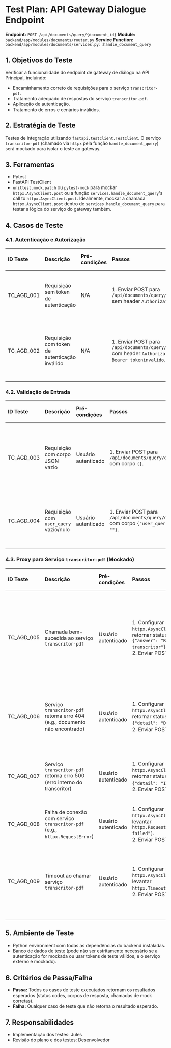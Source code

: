# Test Plan: API Gateway Dialogue Endpoint

**Endpoint:** `POST /api/documents/query/{document_id}`
**Module:** `backend/app/modules/documents/router.py`
**Service Function:** `backend/app/modules/documents/services.py::handle_document_query`

## 1. Objetivos do Teste

Verificar a funcionalidade do endpoint de gateway de diálogo na API Principal, incluindo:
- Encaminhamento correto de requisições para o serviço `transcritor-pdf`.
- Tratamento adequado de respostas do serviço `transcritor-pdf`.
- Aplicação de autenticação.
- Tratamento de erros e cenários inválidos.

## 2. Estratégia de Teste

Testes de integração utilizando `fastapi.testclient.TestClient`. O serviço `transcritor-pdf` (chamado via `httpx` pela função `handle_document_query`) será mockado para isolar o teste ao gateway.

## 3. Ferramentas

- Pytest
- FastAPI TestClient
- `unittest.mock.patch` ou `pytest-mock` para mockar `httpx.AsyncClient.post` ou a função `services.handle_document_query`'s call to `httpx.AsyncClient.post`. Idealmente, mockar a chamada `httpx.AsyncClient.post` dentro de `services.handle_document_query` para testar a lógica do serviço do gateway também.

## 4. Casos de Teste

### 4.1. Autenticação e Autorização

| ID Teste  | Descrição                                      | Pré-condições                               | Passos                                                                                                | Dados de Entrada (corpo JSON)        | Mock `httpx.post` (retorno)                                      | Resultado Esperado                                                                                                |
| :-------- | :--------------------------------------------- | :------------------------------------------ | :---------------------------------------------------------------------------------------------------- | :----------------------------------- | :--------------------------------------------------------------- | :-------------------------------------------------------------------------------------------------------------- |
| TC_AGD_001 | Requisição sem token de autenticação         | N/A                                         | 1. Enviar POST para `/api/documents/query/doc123` sem header `Authorization`.                         | `{"user_query": "teste"}`            | N/A (não deve ser chamado)                                       | Status Code: 401 Unauthorized. Resposta JSON contém `{"detail": "Not authenticated"}` (ou similar).            |
| TC_AGD_002 | Requisição com token de autenticação inválido | N/A                                         | 1. Enviar POST para `/api/documents/query/doc123` com header `Authorization: Bearer tokeninvalido`. | `{"user_query": "teste"}`            | N/A (não deve ser chamado)                                       | Status Code: 401 Unauthorized. Resposta JSON contém `{"detail": "Could not validate credentials"}` (ou similar). |

### 4.2. Validação de Entrada

| ID Teste  | Descrição                                  | Pré-condições                                  | Passos                                                                                                   | Dados de Entrada (corpo JSON)     | Mock `httpx.post` (retorno)          | Resultado Esperado                                                                                                   |
| :-------- | :----------------------------------------- | :--------------------------------------------- | :------------------------------------------------------------------------------------------------------- | :-------------------------------- | :----------------------------------- | :------------------------------------------------------------------------------------------------------------------- |
| TC_AGD_003 | Requisição com corpo JSON vazio            | Usuário autenticado                            | 1. Enviar POST para `/api/documents/query/doc123` com corpo `{}`.                                        | `{}`                              | N/A (não deve ser chamado)           | Status Code: 422 Unprocessable Entity. Resposta JSON detalha o erro de validação (e.g., `user_query` faltando). |
| TC_AGD_004 | Requisição com `user_query` vazio/nulo   | Usuário autenticado                            | 1. Enviar POST para `/api/documents/query/doc123` com corpo `{"user_query": ""}`.                      | `{"user_query": ""}`              | N/A (chamada para o serviço `handle_document_query` deve levantar HTTPException 400) | Status Code: 400 Bad Request. Resposta JSON `{"detail": "User query cannot be empty."}`.                          |

### 4.3. Proxy para Serviço `transcritor-pdf` (Mockado)

| ID Teste  | Descrição                                                               | Pré-condições                               | Passos                                                                                                                                    | Dados de Entrada (corpo JSON)     | Mock `httpx.post` (retorno para `http://transcritor_pdf_service:8002/query-document/doc123`) | Resultado Esperado                                                                                                                                                              |
| :-------- | :---------------------------------------------------------------------- | :------------------------------------------ | :---------------------------------------------------------------------------------------------------------------------------------------- | :-------------------------------- | :------------------------------------------------------------------------------------------ | :------------------------------------------------------------------------------------------------------------------------------------------------------------------------------ |
| TC_AGD_005 | Chamada bem-sucedida ao serviço `transcritor-pdf`                       | Usuário autenticado                         | 1. Configurar mock de `httpx.AsyncClient.post` para retornar status 200 e JSON `{"answer": "Resposta do transcritor"}`. <br> 2. Enviar POST. | `{"user_query": "Qual a resposta?"}` | `MagicMock(spec=httpx.Response, status_code=200, json=lambda: {"document_id": "doc123", "query": "Qual a resposta?", "answer": "Resposta do transcritor"})` | Status Code: 200 OK. Resposta JSON: `{"message": "Query successfully processed by transcriber.", "transcriber_data": {"document_id": "doc123", "query": "Qual a resposta?", "answer": "Resposta do transcritor"}, "original_document_id": "doc123", "queried_by_user_id": "<user_id>"}`. Mock chamado com URL e JSON corretos. |
| TC_AGD_006 | Serviço `transcritor-pdf` retorna erro 404 (e.g., documento não encontrado) | Usuário autenticado                         | 1. Configurar mock de `httpx.AsyncClient.post` para retornar status 404 e JSON `{"detail": "Document not found"}`. <br> 2. Enviar POST.      | `{"user_query": "Pergunta?"}`     | `MagicMock(spec=httpx.Response, status_code=404, json=lambda: {"detail": "Document not found"}, raise_for_status=...)` (mock `raise_for_status` para levantar `HTTPStatusError`) | Status Code: 404 Not Found (ou o status code que o gateway decidir retornar, e.g. 502 se ele não repassar o 404). Idealmente repassa o 404. Resposta JSON: `{"detail": "Error from transcriber query service: Status 404."}`. |
| TC_AGD_007 | Serviço `transcritor-pdf` retorna erro 500 (erro interno do transcritor) | Usuário autenticado                         | 1. Configurar mock de `httpx.AsyncClient.post` para retornar status 500 e JSON `{"detail": "Internal error"}`. <br> 2. Enviar POST.            | `{"user_query": "Pergunta?"}`     | `MagicMock(spec=httpx.Response, status_code=500, json=lambda: {"detail": "Internal error"}, raise_for_status=...)` | Status Code: 500 Internal Server Error (ou o status code que o gateway decidir retornar). Resposta JSON: `{"detail": "Error from transcriber query service: Status 500."}`. |
| TC_AGD_008 | Falha de conexão com serviço `transcritor-pdf` (e.g., `httpx.RequestError`) | Usuário autenticado                         | 1. Configurar mock de `httpx.AsyncClient.post` para levantar `httpx.RequestError("Connection failed")`. <br> 2. Enviar POST.                   | `{"user_query": "Pergunta?"}`     | Levantar `httpx.RequestError("Connection failed")`                                          | Status Code: 503 Service Unavailable. Resposta JSON: `{"detail": "Could not connect to transcriber query service."}`.                                                              |
| TC_AGD_009 | Timeout ao chamar serviço `transcritor-pdf`                             | Usuário autenticado                         | 1. Configurar mock de `httpx.AsyncClient.post` para levantar `httpx.TimeoutException("Timeout")`. <br> 2. Enviar POST.                           | `{"user_query": "Pergunta?"}`     | Levantar `httpx.TimeoutException("Timeout")`                                                | Status Code: 504 Gateway Timeout (ou 503 se o tratamento for genérico para `RequestError`). Resposta JSON: `{"detail": "Could not connect to transcriber query service."}` (assumindo que TimeoutException é pego pelo RequestError). |

## 5. Ambiente de Teste

- Python environment com todas as dependências do backend instaladas.
- Banco de dados de teste (pode não ser estritamente necessário se a autenticação for mockada ou usar tokens de teste válidos, e o serviço externo é mockado).

## 6. Critérios de Passa/Falha

- **Passa:** Todos os casos de teste executados retornam os resultados esperados (status codes, corpos de resposta, chamadas de mock corretas).
- **Falha:** Qualquer caso de teste que não retorna o resultado esperado.

## 7. Responsabilidades

- Implementação dos testes: Jules
- Revisão do plano e dos testes: Desenvolvedor
